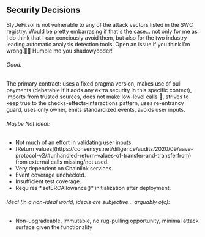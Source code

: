 ## Security Decisions

<p> SlyDeFi.sol is not vulnerable to any of the attack vectors listed in the SWC registry. Would be pretty embarrasing if that's the case... not only for me as I do think that I can conciously avoid them, but also for the two industry leading automatic analysis detection tools. Open an issue if you think I'm wrong.👏🏽 Humble me you shadowycoder!</p>

###### Good:

<p>
The primary contract: uses a fixed pragma version, makes use of pull payments (debatable if it adds any extra security in this specific context), imports from trusted sources, does not make low-level calls 🤔, strives to keep true to the checks-effects-interactions pattern, uses re-entrancy guard, uses only owner, emits standardized events, avoids user inputs.
</p>

###### Maybe Not Ideal:

<p>
    <ul>
        <li>Not much of an effort in validating user inputs.</li>
        <li>[Return values](https://consensys.net/diligence/audits/2020/09/aave-protocol-v2/#unhandled-return-values-of-transfer-and-transferfrom) from external calls missing/not used.</li>
        <li>Very dependent on Chainlink services. </li>
        <li>Event coverage unchecked. </li>
        <li>Insufficient test coverage. </li>
        <li>Requires *.setERCAllowance()* initialization after deployment.</li>
    </ul>
</p>

###### Ideal (in a non-ideal world, ideals are subjective... arguably ofc):

<p>
<ul>
    <li> Non-upgradeable, Immutable, no rug-pulling opportunity, minimal attack surface given the functionality</li>
</ul>
</p>
